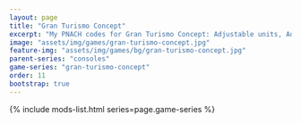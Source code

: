 ```yaml
---
layout: page
title: "Gran Turismo Concept"
excerpt: "My PNACH codes for Gran Turismo Concept: Adjustable units, Adjusted trigger sensitivity."
image: "assets/img/games/gran-turismo-concept.jpg"
feature-img: "assets/img/games/bg/gran-turismo-concept.jpg"
parent-series: "consoles"
game-series: "gran-turismo-concept"
order: 11
bootstrap: true
---
```


{% include mods-list.html series=page.game-series %}
